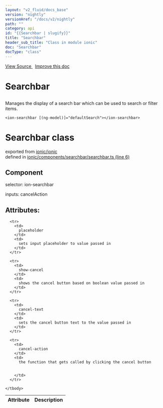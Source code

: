 ```yaml
---
layout: "v2_fluid/docs_base"
version: "nightly"
versionHref: "/docs/v2/nightly"
path: ""
category: api
id: "{{Searchbar | slugify}}"
title: "Searchbar"
header_sub_title: "Class in module ionic"
doc: "Searchbar"
docType: "class"
---
```




<div class="improve-docs">
  <a href='http://github.com/driftyco/ionic2/tree/master/ionic/components/searchbar/searchbar.ts#L5'>
    View Source
  </a>
  &nbsp;
  <a href='http://github.com/driftyco/ionic2/edit/master/ionic/components/searchbar/searchbar.ts#L5'>
    Improve this doc
  </a>

  <!-- TODO(drewrygh, perrygovier): render this block in the correct location, markup identical to component docs -->

</div>




<h1 class="api-title">

  Searchbar



</h1>





<p>Manages the display of a search bar which can be used to search or filter items.</p>





<pre><code class="lang-html">&lt;ion-searchbar [(ng-model)]=&quot;defaultSearch&quot;&gt;&lt;/ion-searchbar&gt;
</code></pre>




<h1 class="class export">Searchbar <span class="type">class</span></h1>
<p class="module">exported from <a href='undefined'>ionic/ionic</a><br/>
defined in <a href="https://github.com/driftyco/ionic2/tree/master/ionic/components/searchbar/searchbar.ts#L6-L156">ionic/components/searchbar/searchbar.ts (line 6)</a>
</p>
<h2>Component</h2>
  <span>selector: ion-searchbar</span>

  <span>inputs: cancelAction</span>


  <h2>Attributes:</h2>
  <table class="table" style="margin:0;">
    <thead>
      <tr>
        <th>Attribute</th>
        <th>Description</th>
      </tr>
    </thead>
    <tbody>
      
      <tr>
        <td>
          placeholder
        </td>
        <td>
          sets input placeholder to value passed in
        </td>
      </tr>
      
      <tr>
        <td>
          show-cancel
        </td>
        <td>
          shows the cancel button based on boolean value passed in
        </td>
      </tr>
      
      <tr>
        <td>
          cancel-text
        </td>
        <td>
          sets the cancel button text to the value passed in
        </td>
      </tr>
      
      <tr>
        <td>
          cancel-action
        </td>
        <td>
          the function that gets called by clicking the cancel button


        </td>
      </tr>
      
    </tbody>
  </table>




